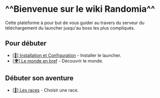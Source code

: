 # ^^Bienvenue sur le wiki **Randomia**^^

Cette plateforme à pour but de vous guider au travers du serveur du téléchargement du launcher jusqu'au boss les plus compliqués.

## Pour débuter

* [[:wrench:] Installation et Configuration](/install/) - Installer le launcher.
* [[:earth_africa:] Le monde en bref](#) - Découvrir le monde.

## Débuter son aventure

* [[:fairy:] Les races](#) - Choisir une race.
